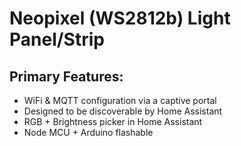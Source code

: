# Neopixel (WS2812b) Light Panel/Strip

## Primary Features:

* WiFi & MQTT configuration via a captive portal
* Designed to be discoverable by Home Assistant
* RGB + Brightness picker in Home Assistant
* Node MCU + Arduino flashable
